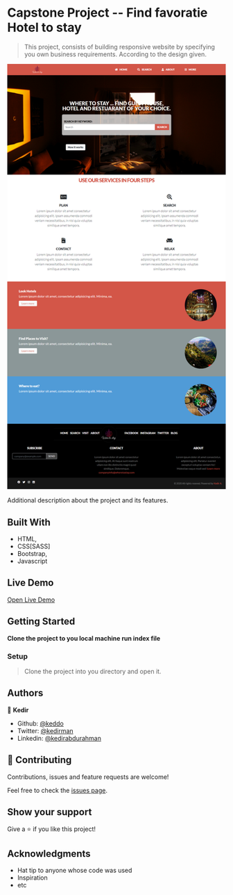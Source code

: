 # Capstone Project -- Find favoratie Hotel to stay

> This project, consists of building responsive website by specifying you own business requirements. According to the design given.

![screenshot](./app_screenshot.png)

Additional description about the project and its features.

## Built With

- HTML,
- CSS[SASS]
- Bootstrap,
- Javascript

## Live Demo

[Open Live Demo](https://rawcdn.githack.com/keddo/newsweek-clone/de5f31adb87e3412212ed04ee20ec903baf4e72b/index.html)


## Getting Started

**Clone the project to you local machine run index file**

### Setup
> Clone the project into you directory and open it.


## Authors

👤 **Kedir**

- Github: [@keddo](https://github.com/keddo)
- Twitter: [@kedirman](https://twitter.com/kedirman)
- Linkedin: [@kedirabdurahman](https://www.linkedin.com/in/kedirabdurahman/)
## 🤝 Contributing

Contributions, issues and feature requests are welcome!

Feel free to check the [issues page](issues/).

## Show your support

Give a ⭐️ if you like this project!

## Acknowledgments

- Hat tip to anyone whose code was used
- Inspiration
- etc
<!-- 
## 📝 License

This project is [MIT](lic.url) licensed. -->